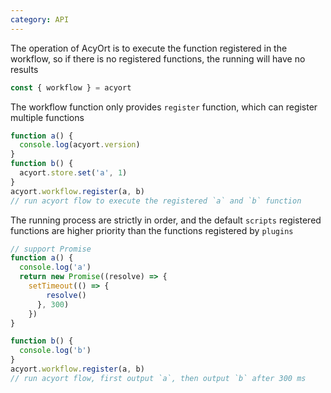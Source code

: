 ```yaml
---
category: API
---
```


The operation of AcyOrt is to execute the function registered in the workflow, so if there is no registered functions, the running will have no results

```js
const { workflow } = acyort
```

The workflow function only provides `register` function, which can register multiple functions

```js
function a() {
  console.log(acyort.version)
}
function b() {
  acyort.store.set('a', 1)
}
acyort.workflow.register(a, b)
// run acyort flow to execute the registered `a` and `b` function
```

The running process are strictly in order, and the default `scripts` registered functions are higher priority than the functions registered by `plugins`

```js
// support Promise
function a() {
  console.log('a')
  return new Promise((resolve) => {
    setTimeout(() => {
        resolve()
      }, 300)
    })
}

function b() {
  console.log('b')
}
acyort.workflow.register(a, b)
// run acyort flow, first output `a`, then output `b` after 300 ms
```

